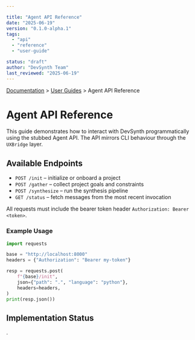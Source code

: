 ```yaml
---

title: "Agent API Reference"
date: "2025-06-19"
version: "0.1.0-alpha.1"
tags:
  - "api"
  - "reference"
  - "user-guide"

status: "draft"
author: "DevSynth Team"
last_reviewed: "2025-06-19"
---
```

<div class="breadcrumbs">
<a href="../index.md">Documentation</a> &gt; <a href="index.md">User Guides</a> &gt; Agent API Reference
</div>

# Agent API Reference

This guide demonstrates how to interact with DevSynth programmatically using the stubbed Agent API. The API mirrors CLI behaviour through the `UXBridge` layer.

## Available Endpoints

- `POST /init` – initialize or onboard a project
- `POST /gather` – collect project goals and constraints
- `POST /synthesize` – run the synthesis pipeline
- `GET /status` – fetch messages from the most recent invocation


All requests must include the bearer token header `Authorization: Bearer <token>`.

### Example Usage

```python
import requests

base = "http://localhost:8000"
headers = {"Authorization": "Bearer my-token"}

resp = requests.post(
    f"{base}/init",
    json={"path": ".", "language": "python"},
    headers=headers,
)
print(resp.json())
```

## Implementation Status

.
